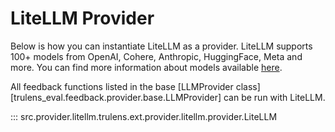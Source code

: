 # LiteLLM Provider

Below is how you can instantiate LiteLLM as a provider. LiteLLM supports 100+
models from OpenAI, Cohere, Anthropic, HuggingFace, Meta and more. You can find
more information about models available
[here](https://docs.litellm.ai/docs/providers).

All feedback functions listed in the base [LLMProvider
class][trulens_eval.feedback.provider.base.LLMProvider]
can be run with LiteLLM.

::: src.provider.litellm.trulens.ext.provider.litellm.provider.LiteLLM
